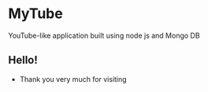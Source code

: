 # MyTube
YouTube-like application built using node js and Mongo DB


## Hello!
- Thank you very much for visiting
